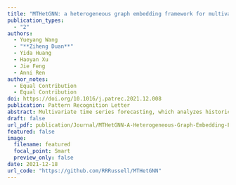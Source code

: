 ```yaml
---
title: "MTHetGNN: a heterogeneous graph embedding framework for multivariate time series forecasting"
publication_types:
  - "2"
authors:
  - Yueyang Wang
  - "**Ziheng Duan**"
  - Yida Huang
  - Haoyan Xu
  - Jie Feng
  - Anni Ren
author_notes:
  - Equal Contribution
  - Equal Contribution
doi: https://doi.org/10.1016/j.patrec.2021.12.008 
publication: Pattern Recognition Letter
abstract: Multivariate time series forecasting, which analyzes historical time series to predict future trends, can effectively help decision-making. Complex relations among variables in MTS, including static, dynamic, predictable, and latent relations, have made it possible to mining more features of MTS. Modeling complex relations are not only essential in characterizing latent dependency as well as modeling temporal dependence, but also brings great challenges in the MTS forecasting task. However, existing methods mainly focus on modeling certain relations among MTS variables. In this paper, we propose a novel end-to-end deep learning model, termed Multivariate Time Series Forecasting via Heterogeneous Graph Neural Networks (MTHetGNN). To characterize complex relations among variables, a relation embedding module is designed in MTHetGNN, where each variable is regarded as a graph node, and each type of edge represents a specific static or dynamic relationship. Meanwhile, a temporal embedding module is introduced for time series features extraction, where involving convolutional neural network (CNN) filters with different perception scales. Finally, a heterogeneous graph embedding module is adopted to handle the complex structural information generated by the two modules. Three benchmark datasets from the real world are used to evaluate the proposed MTHetGNN. The comprehensive experiments show that MTHetGNN achieves state-of-the-art results in the MTS forecasting task.
draft: false
url_pdf: publication/Journal/MTHetGNN-A-Heterogeneous-Graph-Embedding-Framework-for-Multivariate-Time-Series-Forecasting/MTHetGNN.pdf
featured: false
image:
  filename: featured
  focal_point: Smart
  preview_only: false
date: 2021-12-18
url_code: "https://github.com/RRRussell/MTHetGNN"
---
```

